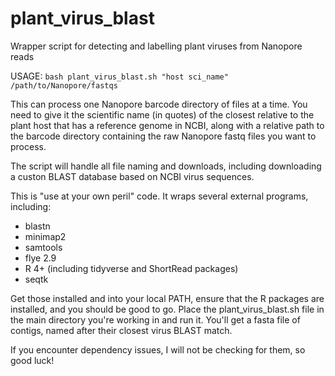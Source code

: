 # plant_virus_blast
Wrapper script for detecting and labelling plant viruses from Nanopore reads 

USAGE: `bash plant_virus_blast.sh "host sci_name" /path/to/Nanopore/fastqs`

This can process one Nanopore barcode directory of files at a time. You need to give it the scientific name (in quotes) of the closest relative to the plant host that has a reference genome in NCBI, along with a relative path to the barcode directory containing the raw Nanopore fastq files you want to process.

The script will handle all file naming and downloads, including downloading a custon BLAST database based on NCBI virus sequences.

This is "use at your own peril" code. It wraps several external programs, including:
 
 - blastn
 - minimap2
 - samtools
 - flye 2.9
 - R 4+ (including tidyverse and ShortRead packages)
 - seqtk

Get those installed and into your local PATH, ensure that the R packages are installed, and you should be good to go. Place the plant_virus_blast.sh file in the main directory you're working in and run it. You'll get a fasta file of contigs, named after their closest virus BLAST match.

If you encounter dependency issues, I will not be checking for them, so good luck!
